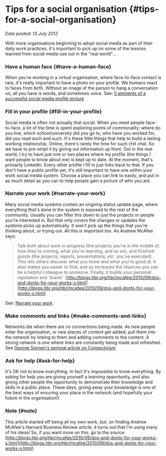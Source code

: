 # Tips for a social organisation {#tips-for-a-social-organisation}

_Date posted: 13 July 2012_

With more organisations beginning to adopt social media as part of their daily work practices, it's important to pick up on some of the lessons learned from social media use out in the "real world"...

### Have a human face {#have-a-human-face}

When you're working in a virtual organisation, where face-to-face contact is rare, it's really important to have a photo on your profile. We humans react to faces from birth. Without an image of the person to hang a conversation on, all you have is words, and sometimes voice. See: [5 elements of a successful social media profile picture](http://topdogsocialmedia.com/successful-social-media-profile-picture/)

### Fill in your profile {#fill-in-your-profile}

Social media is often not actually that social. When you meet people face-to-face, a lot of the time is spent exploring points of commonality: where do you live, which school/university did you go to, who have you worked for, did you read such and such. It's these little things that help to build a lasting working relationship. Online, there's rarely the time for such chit chat. So we have to pre-empt it by giving out information up front. Out in the real world, I try to have just one or two places where my profile (the things I want people to know about me) is kept up to date. At the moment, that's primarily LinkedIn. Every other profile I fill in just links back to that. If you don't have a public profile yet, it's still important to have one within your work social media system. Choose a place you can link to easily, and put in as much detail as you can to help people gain a picture of who you are.

### Narrate your work {#narrate-your-work}

Many social media systems contain an ongoing status update page, where everything that's done in the system is exposed to the rest of the community. Usually you can filter this down to just the projects or people you're interested in. But that only covers the changes or updates the systems picks up automatically. It won't pick up the things that you're thinking about, or trying out. All this is important too. As Andrew McAfee says:

> Talk both about work in progress (the projects you're in the middle of, how they're coming, what you're learning, and so on), and finished goods (the projects, reports, presentations, etc. you've executed). This lets others discover what you know and what you're good at. It also makes you easier to find, and so increases the chances you can be a helpful colleague to someone. Finally, it builds your personal reputation and 'brand.' [http://blogs.hbr.org/hbr/mcafee/2010/09/dos-and-donts-for-your-works-s.html](http://blogs.hbr.org/hbr/mcafee/2010/09/dos-and-donts-for-your-works-s.html)

See: [Narrate your work](http://scripting.com/stories/2009/08/09/narrateYourWork.html)

### Make comments and links {#make-comments-and-links}

Networks die when there are no connections being made. As new people enter the organisation, or new pieces of content get added, pull them into the network by linking to them and adding comments to the content. A strong network is one where links are constantly being made and refreshed. See [George Siemen's seminal article on Connectivism](http://www.elearnspace.org/Articles/connectivism.htm)

### Ask for help {#ask-for-help}

It's OK not to know everything. In fact it's impossible to know everything. By asking for help you are giving yourself a learning opportunity, and also giving other people the opportunity to demonstrate their knowledge and skills in a public place. These days, giving away your knowledge is one of the best ways of ensuring your place in the network (and hopefully your future in the organisation!)

### Note {#note}

This article started off being all my own work, but, on finding Andrew McAfee's Harvard Business Review article, it turns out that I'm using many of his ideas! So, if you want more on this, go to the source: [http://blogs.hbr.org/hbr/mcafee/2010/09/dos-and-donts-for-your-works-s.html](http://blogs.hbr.org/hbr/mcafee/2010/09/dos-and-donts-for-your-works-s.html)